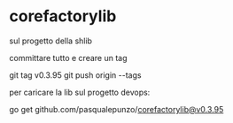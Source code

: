# corefactorylib

sul progetto della shlib 

committare tutto e creare un tag

git tag v0.3.95
git push origin --tags

 

 

per caricare la lib sul progetto devops:

go get github.com/pasqualepunzo/corefactorylib@v0.3.95